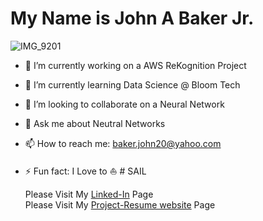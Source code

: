 # My Name is John A Baker Jr. 

![IMG_9201](https://user-images.githubusercontent.com/65743503/154154619-c50833e2-8d20-4c3e-9cac-78ae52113ae3.jpeg)


<!--
**BakerJr1904/BakerJr1904** is a ✨ _special_ ✨ repository because its `README.md` (this file) appears on your GitHub profile.
-->

- 🔭 I’m currently working on a AWS ReKognition Project
- 🌱 I’m currently learning Data Science @ Bloom Tech
- 👯 I’m looking to collaborate on a Neural Network 
- 💬 Ask me about Neutral Networks
- 📫 How to reach me: baker.john20@yahoo.com
- ⚡ Fun fact: I Love to ⛵️ # SAIL


  Please Visit My [Linked-In](https://www.linkedin.com/in/john-a-baker-jr/) Page <br>
  Please Visit My [Project-Resume website](https://www.johnabakerjr.link/) Page
